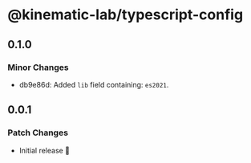 # @kinematic-lab/typescript-config

## 0.1.0

### Minor Changes

-   db9e86d: Added `lib` field containing: `es2021`.

## 0.0.1

### Patch Changes

-   Initial release 🎉
